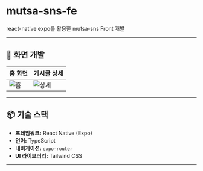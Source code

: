 # mutsa-sns-fe
react-native expo를 활용한 mutsa-sns Front 개발

---

## 📸 화면 개발

| 홈 화면 | 게시글 상세 |
|---------|------------|
| ![홈](./screenshots/home.png) | ![상세](./screenshots/detail.png) |

---

## 📦 기술 스택

- **프레임워크:** React Native (Expo)
- **언어:** TypeScript
- **내비게이션:** `expo-router`
- **UI 라이브러리:** Tailwind CSS
---
